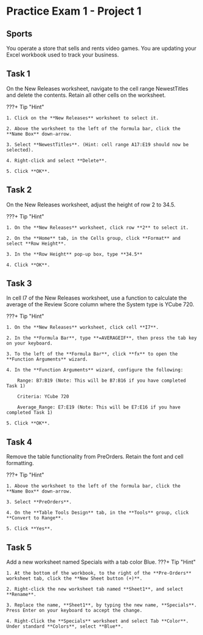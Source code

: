 # Practice Exam 1 - Project 1

## Sports

You operate a store that sells and rents video games. You are updating your Excel workbook used to track your business.

## Task 1
 
On the New Releases worksheet, navigate to the cell range NewestTitles and delete the contents. Retain all other cells on the worksheet.

???+ Tip "Hint"

    1. Click on the **New Releases** worksheet to select it.

    2. Above the worksheet to the left of the formula bar, click the **Name Box** down-arrow.

    3. Select **NewestTitles**. (Hint: cell range A17:E19 should now be selected).
 
    4. Right-click and select **Delete**.

    5. Click **OK**.

## Task 2

On the New Releases worksheet, adjust the height of row 2 to 34.5.

???+ Tip "Hint"

    1. On the **New Releases** worksheet, click row **2** to select it.

    2. On the **Home** tab, in the Cells group, click **Format** and select **Row Height**.
 
    3. In the **Row Height** pop-up box, type **34.5**

    4. Click **OK**.

## Task 3

In cell I7 of the New Releases worksheet, use a function to calculate the average of the Review Score column where the System type is YCube 720.

???+ Tip "Hint"

    1. On the **New Releases** worksheet, click cell **I7**.

    2. In the **Formula Bar**, type **=AVERAGEIF**, then press the tab key on your keyboard.

    3. To the left of the **Formula Bar**, click **fx** to open the **Function Arguments** wizard.

    4. In the **Function Arguments** wizard, configure the following:
    
        Range: B7:B19 (Note: This will be B7:B16 if you have completed Task 1)
        
        Criteria: YCube 720
        
        Average_Range: E7:E19 (Note: This will be E7:E16 if you have completed Task 1)
    
    5. Click **OK**.
 

## Task 4

Remove the table functionality from PreOrders. Retain the font and cell formatting.

???+ Tip "Hint"

    1. Above the worksheet to the left of the formula bar, click the **Name Box** down-arrow.

    3. Select **PreOrders**.

    4. On the **Table Tools Design** tab, in the **Tools** group, click **Convert to Range**.
    
    5. Click **Yes**. 

## Task 5

Add a new worksheet named Specials with a tab color Blue.
???+ Tip "Hint"

    1. At the bottom of the workbook, to the right of the **Pre-Orders** worksheet tab, click the **New Sheet button (+)**.

    2. Right-click the new worksheet tab named **Sheet1**, and select **Rename**.

    3. Replace the name, **Sheet1**, by typing the new name, **Specials**. Press Enter on your keyboard to accept the change. 

    4. Right-Click the **Specials** worksheet and select Tab **Color**. Under standard **Colors**, select **Blue**.
